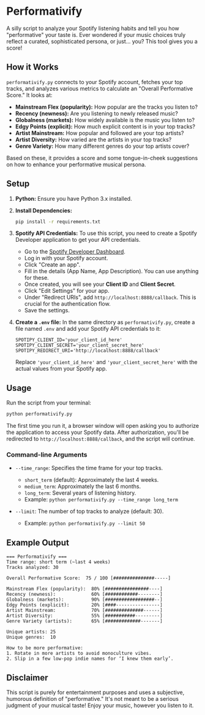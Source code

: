 # Performativify

A silly script to analyze your Spotify listening habits and tell you how "performative" your taste is. Ever wondered if your music choices truly reflect a curated, sophisticated persona, or just... you? This tool gives you a score!

## How it Works

`performativify.py` connects to your Spotify account, fetches your top tracks, and analyzes various metrics to calculate an "Overall Performative Score." It looks at:

*   **Mainstream Flex (popularity):** How popular are the tracks you listen to?
*   **Recency (newness):** Are you listening to newly released music?
*   **Globalness (markets):** How widely available is the music you listen to?
*   **Edgy Points (explicit):** How much explicit content is in your top tracks?
*   **Artist Mainstream:** How popular and followed are your top artists?
*   **Artist Diversity:** How varied are the artists in your top tracks?
*   **Genre Variety:** How many different genres do your top artists cover?

Based on these, it provides a score and some tongue-in-cheek suggestions on how to enhance your performative musical persona.

## Setup

1.  **Python:** Ensure you have Python 3.x installed.

2.  **Install Dependencies:**
    ```bash
    pip install -r requirements.txt
    ```

3.  **Spotify API Credentials:**
    To use this script, you need to create a Spotify Developer application to get your API credentials.
    *   Go to the [Spotify Developer Dashboard](https://developer.spotify.com/dashboard/).
    *   Log in with your Spotify account.
    *   Click "Create an app".
    *   Fill in the details (App Name, App Description). You can use anything for these.
    *   Once created, you will see your **Client ID** and **Client Secret**.
    *   Click "Edit Settings" for your app.
    *   Under "Redirect URIs", add `http://localhost:8888/callback`. This is crucial for the authentication flow.
    *   Save the settings.

4.  **Create a `.env` file:**
    In the same directory as `performativify.py`, create a file named `.env` and add your Spotify API credentials to it:

    ```
    SPOTIPY_CLIENT_ID='your_client_id_here'
    SPOTIPY_CLIENT_SECRET='your_client_secret_here'
    SPOTIPY_REDIRECT_URI='http://localhost:8888/callback'
    ```
    Replace `'your_client_id_here'` and `'your_client_secret_here'` with the actual values from your Spotify app.

## Usage

Run the script from your terminal:

```bash
python performativify.py
```

The first time you run it, a browser window will open asking you to authorize the application to access your Spotify data. After authorization, you'll be redirected to `http://localhost:8888/callback`, and the script will continue.

### Command-line Arguments

*   `--time_range`: Specifies the time frame for your top tracks.
    *   `short_term` (default): Approximately the last 4 weeks.
    *   `medium_term`: Approximately the last 6 months.
    *   `long_term`: Several years of listening history.
    *   Example: `python performativify.py --time_range long_term`

*   `--limit`: The number of top tracks to analyze (default: 30).
    *   Example: `python performativify.py --limit 50`

## Example Output

```
=== Performativify ===
Time range: short term (~last 4 weeks)
Tracks analyzed: 30

Overall Performative Score:  75 / 100 [###############-----]

Mainstream Flex (popularity):  80% [################----]
Recency (newness):             60% [############--------]
Globalness (markets):          90% [##################--]
Edgy Points (explicit):        20% [####----------------]
Artist Mainstream:             70% [##############------]
Artist Diversity:              55% [###########---------]
Genre Variety (artists):       65% [#############-------]

Unique artists: 25
Unique genres:  10

How to be more performative:
1. Rotate in more artists to avoid monoculture vibes.
2. Slip in a few low-pop indie names for ‘I knew them early’.
```

## Disclaimer

This script is purely for entertainment purposes and uses a subjective, humorous definition of "performative." It's not meant to be a serious judgment of your musical taste! Enjoy your music, however you listen to it.